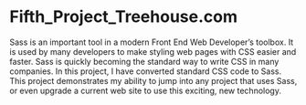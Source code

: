 # Fifth_Project_Treehouse.com

Sass is an important tool in a modern Front End Web Developer’s toolbox. It is used by many developers to make styling web pages with CSS easier and faster. Sass is quickly becoming the standard way to write CSS in many companies. In this project, I have converted standard CSS code to Sass. This project demonstrates my ability to jump into any project that uses Sass, or even upgrade a current web site to use this exciting, new technology.
